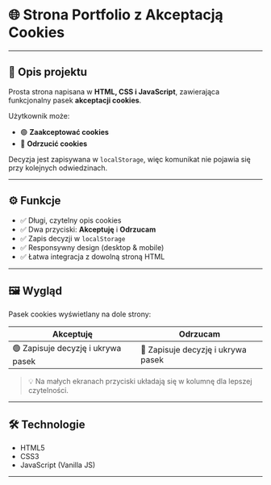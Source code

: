 # 🌐  Strona Portfolio z Akceptacją Cookies



---

## 📌 Opis projektu

Prosta strona napisana w **HTML, CSS i JavaScript**, zawierająca funkcjonalny pasek **akceptacji cookies**.  

Użytkownik może:

- 🟢 **Zaakceptować cookies**  
- 🔴 **Odrzucić cookies**  

Decyzja jest zapisywana w `localStorage`, więc komunikat nie pojawia się przy kolejnych odwiedzinach.  

---

## ⚙️ Funkcje

- ✅ Długi, czytelny opis cookies  
- ✅ Dwa przyciski: **Akceptuję** i **Odrzucam**  
- ✅ Zapis decyzji w `localStorage`  
- ✅ Responsywny design (desktop & mobile)  
- ✅ Łatwa integracja z dowolną stroną HTML  

---

## 🖼 Wygląd

Pasek cookies wyświetlany na dole strony:  

| Akceptuję | Odrzucam |
|-----------|----------|
| 🟢 Zapisuje decyzję i ukrywa pasek | 🔴 Zapisuje decyzję i ukrywa pasek |

> 💡 Na małych ekranach przyciski układają się w kolumnę dla lepszej czytelności.  


---

## 🛠 Technologie

- HTML5  
- CSS3  
- JavaScript (Vanilla JS)  

---

